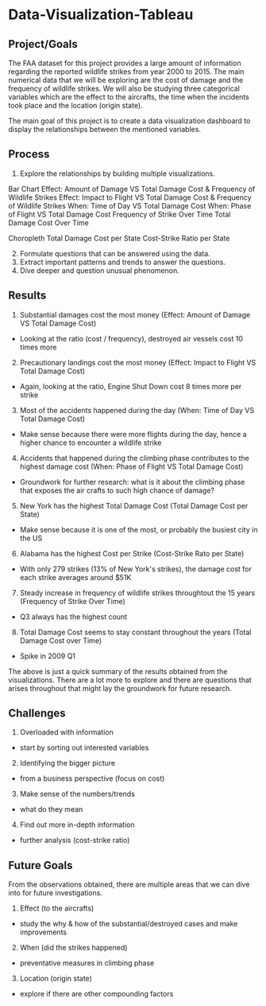 # Data-Visualization-Tableau

## Project/Goals

The FAA dataset for this project provides a large amount of information regarding the reported wildlife strikes from year 2000 to 2015. The main numerical data that we will be exploring are the cost of damage and the frequency of wildlife strikes. We will also be studying three categorical variables which are the effect to the aircrafts, the time when the incidents took place and the location (origin state).

The main goal of this project is to create a data visualization dashboard to display the relationships between the mentioned variables. 


## Process

1. Explore the relationships by building multiple visualizations. 

Bar Chart
Effect: Amount of Damage VS Total Damage Cost & Frequency of Wildlife Strikes
Effect: Impact to Flight VS Total Damage Cost & Frequency of Wildlife Strikes
When: Time of Day VS Total Damage Cost
When: Phase of Flight VS Total Damage Cost 
Frequency of Strike Over Time
Total Damage Cost Over Time

Choropleth
Total Damage Cost per State
Cost-Strike Ratio per State

2. Formulate questions that can be answered using the data. 
3. Extract important patterns and trends to answer the questions. 
4. Dive deeper and question unusual phenomenon.  


## Results

1. Substantial damages cost the most money (Effect: Amount of Damage VS Total Damage Cost)
- Looking at the ratio (cost / frequency), destroyed air vessels cost 10 times more 

2. Precautionary landings cost the most money (Effect: Impact to Flight VS Total Damage Cost)
- Again, looking at the ratio, Engine Shut Down cost 8 times more per strike 

3. Most of the accidents happened during the day (When: Time of Day VS Total Damage Cost)
- Make sense because there were more flights during the day, hence a higher chance to encounter a wildlife strike

4. Accidents that happened during the climbing phase contributes to the highest damage cost (When: Phase of Flight VS Total Damage Cost)
- Groundwork for further research: what is it about the climbing phase that exposes the air crafts to such high chance of damage?

5. New York has the highest Total Damage Cost (Total Damage Cost per State)
- Make sense because it is one of the most, or probably the busiest city in the US

6. Alabama has the highest Cost per Strike (Cost-Strike Rato per State)
- With only 279 strikes (13% of New York's strikes), the damage cost for each strike averages around $51K 

7. Steady increase in frequency of wildlife strikes throughtout the 15 years (Frequency of Strike Over Time)
- Q3 always has the highest count

8. Total Damage Cost seems to stay constant throughout the years (Total Damage Cost over Time)
- Spike in 2009 Q1 


The above is just a quick summary of the results obtained from the visualizations. There are a lot more to explore and there are questions that arises throughout that might lay the groundwork for future research. 


## Challenges 

1. Overloaded with information
- start by sorting out interested variables 

2. Identifying the bigger picture
- from a business perspective (focus on cost)

3. Make sense of the numbers/trends
- what do they mean

4. Find out more in-depth information
- further analysis (cost-strike ratio)


## Future Goals

From the observations obtained, there are multiple areas that we can dive into for future investigations. 

1. Effect (to the aircrafts)
- study the why & how of the substantial/destroyed cases and make improvements

2. When (did the strikes happened)
- preventative measures in climbing phase

3. Location (origin state)
- explore if there are other compounding factors
